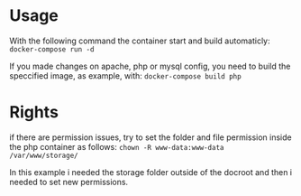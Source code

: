 # Usage
With the following command the container start and build automaticly:
`docker-compose run -d`

If you made changes on apache, php or mysql config, you need to build
the speccified image, as example, with:
`docker-compose build php`

# Rights
if there are permission issues, try to set the folder and file permission inside the php container as follows:
`chown -R www-data:www-data /var/www/storage/`

In this example i needed the storage folder outside of the docroot and then
i needed to set new permissions.
